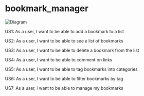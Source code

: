 # bookmark_manager

![Diagram](https://i.imgur.com/0rFiK40.png)


US1: As a user, I want to be able to add a bookmark to a list

US2: As a user, I want to be able to see a list of bookmarks

US3: As a user, I want to be able to delete a bookmark from the list

US4: As a user, I want to be able to comment on links

US5: As a user, I want to be able to tag bookmarks into categories

US6: As a user, I want to be able to filter bookmarks by tag

US7: As a user, I want to be able to manage my bookmarks
